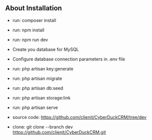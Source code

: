 ## About Installation

- run: composer install
- run: npm install
- run: npm run dev
- Create you database for MySQL
- Configure database connection parameters in .env file
- run: php artisan key:generate
- run: php artisan migrate
- run: php artisan db:seed
- run: php artisan storage:link
- run: php artisan serve

- source code: https://github.com/clienit/CyberDuckCRM/tree/dev
- clone: git clone --branch dev https://github.com/clienit/CyberDuckCRM.git
